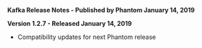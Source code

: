 **Kafka Release Notes - Published by Phantom January 14, 2019**


**Version 1.2.7 - Released January 14, 2019**

* Compatibility updates for next Phantom release
